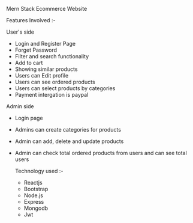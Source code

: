 Mern Stack Ecommerce Website

Features Involved :-

User's side 

* Login and  Register Page
* Forget Password
* Filter and search functionality
* Add to cart
* Showing similar products
* Users can Edit profile
* Users can see ordered products
* Users can select products by categories
* Payment intergation is paypal

Admin side

* Login page
* Admins can create categories for products
* Admin can add, delete and update products
* Admin can check total ordered products from users and can see total users

  Technology used :-
  * Reactjs
  * Bootstrap
  * Node.js
  * Express
  * Mongodb
  * Jwt

   



